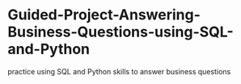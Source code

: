 # Guided-Project-Answering-Business-Questions-using-SQL-and-Python
practice using SQL and Python skills to answer business questions
